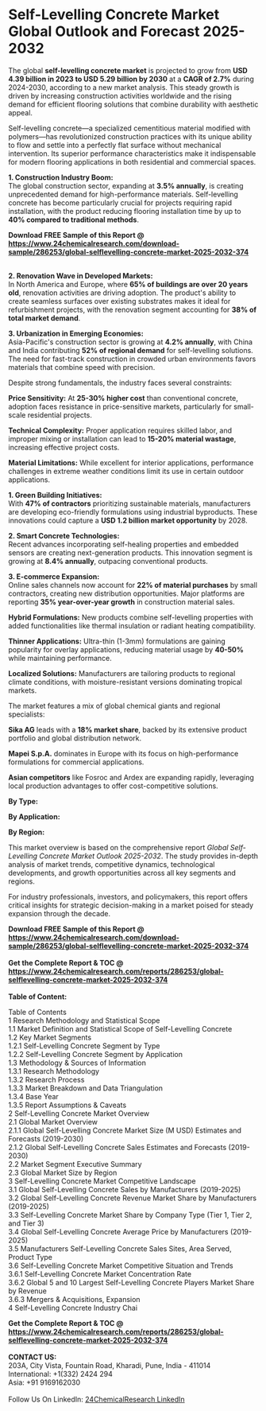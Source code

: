 <h1>Self-Levelling Concrete Market Global Outlook and Forecast 2025-2032</h1><p>The global <strong>self-levelling concrete market</strong> is projected to grow from <strong>USD 4.39 billion in 2023 to USD 5.29 billion by 2030</strong> at a <strong>CAGR of 2.7%</strong> during 2024-2030, according to a new market analysis. This steady growth is driven by increasing construction activities worldwide and the rising demand for efficient flooring solutions that combine durability with aesthetic appeal.</p><p>Self-levelling concrete—a specialized cementitious material modified with polymers—has revolutionized construction practices with its unique ability to flow and settle into a perfectly flat surface without mechanical intervention. Its superior performance characteristics make it indispensable for modern flooring applications in both residential and commercial spaces.</p><p><strong>1. Construction Industry Boom:</strong><br>
The global construction sector, expanding at <strong>3.5% annually</strong>, is creating unprecedented demand for high-performance materials. Self-levelling concrete has become particularly crucial for projects requiring rapid installation, with the product reducing flooring installation time by up to <strong>40% compared to traditional methods</strong>.</p><div><b>Download FREE Sample of this Report @ 
            <a href="https://www.24chemicalresearch.com/download-sample/286253/global-selflevelling-concrete-market-2025-2032-374">
            https://www.24chemicalresearch.com/download-sample/286253/global-selflevelling-concrete-market-2025-2032-374</a></b></div><br><p><strong>2. Renovation Wave in Developed Markets:</strong><br>
In North America and Europe, where <strong>65% of buildings are over 20 years old</strong>, renovation activities are driving adoption. The product's ability to create seamless surfaces over existing substrates makes it ideal for refurbishment projects, with the renovation segment accounting for <strong>38% of total market demand</strong>.</p><p><strong>3. Urbanization in Emerging Economies:</strong><br>
Asia-Pacific's construction sector is growing at <strong>4.2% annually</strong>, with China and India contributing <strong>52% of regional demand</strong> for self-levelling solutions. The need for fast-track construction in crowded urban environments favors materials that combine speed with precision.</p><p>Despite strong fundamentals, the industry faces several constraints:</p><p><strong>Price Sensitivity:</strong> At <strong>25-30% higher cost</strong> than conventional concrete, adoption faces resistance in price-sensitive markets, particularly for small-scale residential projects.</p><p><strong>Technical Complexity:</strong> Proper application requires skilled labor, and improper mixing or installation can lead to <strong>15-20% material wastage</strong>, increasing effective project costs.</p><p><strong>Material Limitations:</strong> While excellent for interior applications, performance challenges in extreme weather conditions limit its use in certain outdoor applications.</p><p><strong>1. Green Building Initiatives:</strong><br>
With <strong>47% of contractors</strong> prioritizing sustainable materials, manufacturers are developing eco-friendly formulations using industrial byproducts. These innovations could capture a <strong>USD 1.2 billion market opportunity</strong> by 2028.</p><p><strong>2. Smart Concrete Technologies:</strong><br>
Recent advances incorporating self-healing properties and embedded sensors are creating next-generation products. This innovation segment is growing at <strong>8.4% annually</strong>, outpacing conventional products.</p><p><strong>3. E-commerce Expansion:</strong><br>
Online sales channels now account for <strong>22% of material purchases</strong> by small contractors, creating new distribution opportunities. Major platforms are reporting <strong>35% year-over-year growth</strong> in construction material sales.</p><p><strong>Hybrid Formulations:</strong> New products combine self-levelling properties with added functionalities like thermal insulation or radiant heating compatibility.</p><p><strong>Thinner Applications:</strong> Ultra-thin (1-3mm) formulations are gaining popularity for overlay applications, reducing material usage by <strong>40-50%</strong> while maintaining performance.</p><p><strong>Localized Solutions:</strong> Manufacturers are tailoring products to regional climate conditions, with moisture-resistant versions dominating tropical markets.</p><p>The market features a mix of global chemical giants and regional specialists:</p><p><strong>Sika AG</strong> leads with a <strong>18% market share</strong>, backed by its extensive product portfolio and global distribution network.</p><p><strong>Mapei S.p.A.</strong> dominates in Europe with its focus on high-performance formulations for commercial applications.</p><p><strong>Asian competitors</strong> like Fosroc and Ardex are expanding rapidly, leveraging local production advantages to offer cost-competitive solutions.</p><p><strong>By Type:</strong></p><p><strong>By Application:</strong></p><p><strong>By Region:</strong></p><p>This market overview is based on the comprehensive report <em>Global Self-Levelling Concrete Market Outlook 2025-2032</em>. The study provides in-depth analysis of market trends, competitive dynamics, technological developments, and growth opportunities across all key segments and regions.</p><p>For industry professionals, investors, and policymakers, this report offers critical insights for strategic decision-making in a market poised for steady expansion through the decade.</p><div><b>Download FREE Sample of this Report @ 
            <a href="https://www.24chemicalresearch.com/download-sample/286253/global-selflevelling-concrete-market-2025-2032-374">
            https://www.24chemicalresearch.com/download-sample/286253/global-selflevelling-concrete-market-2025-2032-374</a></b></div><br><div><b>Get the Complete Report & TOC @ 
            <a href="https://www.24chemicalresearch.com/reports/286253/global-selflevelling-concrete-market-2025-2032-374">
            https://www.24chemicalresearch.com/reports/286253/global-selflevelling-concrete-market-2025-2032-374</a></b></div><br>
            <b>Table of Content:</b><p>Table of Contents<br />
1 Research Methodology and Statistical Scope<br />
1.1 Market Definition and Statistical Scope of Self-Levelling Concrete<br />
1.2 Key Market Segments<br />
1.2.1 Self-Levelling Concrete Segment by Type<br />
1.2.2 Self-Levelling Concrete Segment by Application<br />
1.3 Methodology & Sources of Information<br />
1.3.1 Research Methodology<br />
1.3.2 Research Process<br />
1.3.3 Market Breakdown and Data Triangulation<br />
1.3.4 Base Year<br />
1.3.5 Report Assumptions & Caveats<br />
2 Self-Levelling Concrete Market Overview<br />
2.1 Global Market Overview<br />
2.1.1 Global Self-Levelling Concrete Market Size (M USD) Estimates and Forecasts (2019-2030)<br />
2.1.2 Global Self-Levelling Concrete Sales Estimates and Forecasts (2019-2030)<br />
2.2 Market Segment Executive Summary<br />
2.3 Global Market Size by Region<br />
3 Self-Levelling Concrete Market Competitive Landscape<br />
3.1 Global Self-Levelling Concrete Sales by Manufacturers (2019-2025)<br />
3.2 Global Self-Levelling Concrete Revenue Market Share by Manufacturers (2019-2025)<br />
3.3 Self-Levelling Concrete Market Share by Company Type (Tier 1, Tier 2, and Tier 3)<br />
3.4 Global Self-Levelling Concrete Average Price by Manufacturers (2019-2025)<br />
3.5 Manufacturers Self-Levelling Concrete Sales Sites, Area Served, Product Type<br />
3.6 Self-Levelling Concrete Market Competitive Situation and Trends<br />
3.6.1 Self-Levelling Concrete Market Concentration Rate<br />
3.6.2 Global 5 and 10 Largest Self-Levelling Concrete Players Market Share by Revenue<br />
3.6.3 Mergers & Acquisitions, Expansion<br />
4 Self-Levelling Concrete Industry Chai</p><div><b>Get the Complete Report & TOC @ 
            <a href="https://www.24chemicalresearch.com/reports/286253/global-selflevelling-concrete-market-2025-2032-374">
            https://www.24chemicalresearch.com/reports/286253/global-selflevelling-concrete-market-2025-2032-374</a></b></div><br><b>CONTACT US:</b><br>
            203A, City Vista, Fountain Road, Kharadi, Pune, India - 411014<br>
            International: +1(332) 2424 294<br>
            Asia: +91 9169162030 <br><br>
            Follow Us On LinkedIn: <a href="https://www.linkedin.com/company/24chemicalresearch/">24ChemicalResearch LinkedIn</a>